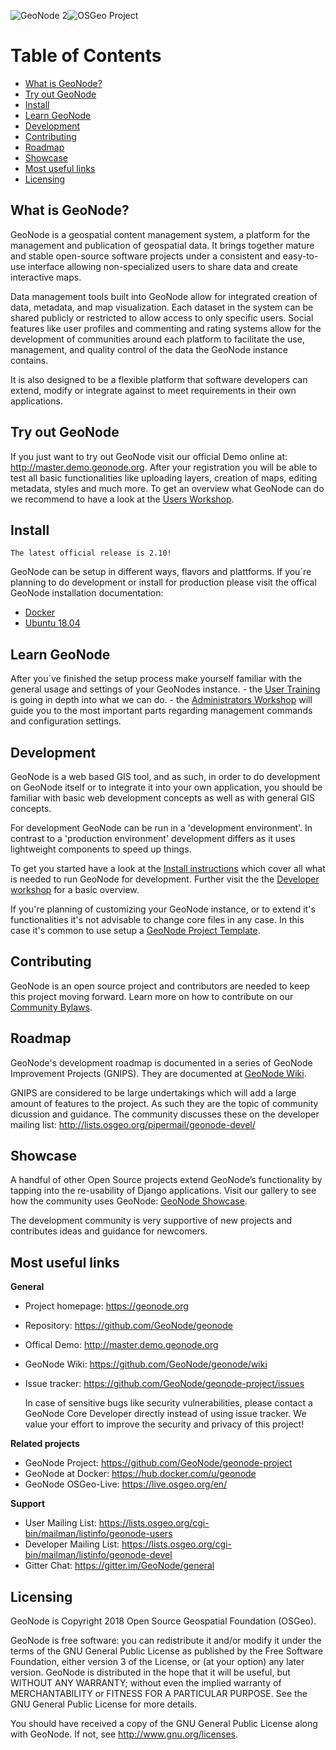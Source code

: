 ![GeoNode](docs/about/img/geonode-logo_for_readme.gif "GeoNode")
2![OSGeo Project](https://www.osgeo.cn/qgis/_static/images/osgeoproject.png)

Table of Contents
=================

-  [What is GeoNode?](#what-is-geonode)
-  [Try out GeoNode](#try-out-geonode)
-  [Install](#install)
-  [Learn GeoNode](#learn-geonode)
-  [Development](#development)
-  [Contributing](#contributing)
-  [Roadmap](#roadmap)
-  [Showcase](#showcase)
-  [Most useful links](#most-useful-links)
-  [Licensing](#licensing)

What is GeoNode?
----------------

GeoNode is a geospatial content management system, a platform for the
management and publication of geospatial data. It brings together mature
and stable open-source software projects under a consistent and
easy-to-use interface allowing non-specialized users to share data and
create interactive maps.

Data management tools built into GeoNode allow for integrated creation
of data, metadata, and map visualization. Each dataset in the system can
be shared publicly or restricted to allow access to only specific users.
Social features like user profiles and commenting and rating systems
allow for the development of communities around each platform to
facilitate the use, management, and quality control of the data the
GeoNode instance contains.

It is also designed to be a flexible platform that software developers
can extend, modify or integrate against to meet requirements in their
own applications.

Try out GeoNode
---------------

If you just want to try out GeoNode visit our official Demo online at:
http://master.demo.geonode.org. After your registration you will be able
to test all basic functionalities like uploading layers, creation of
maps, editing metadata, styles and much more. To get an overview what
GeoNode can do we recommend to have a look at the [Users
Workshop](http://docs.geonode.org/en/2.10.1/usage/index.html).

Install
-------

    The latest official release is 2.10!

GeoNode can be setup in different ways, flavors and plattforms. If
you´re planning to do development or install for production please visit
the offical GeoNode installation documentation:

- [Docker](http://docs.geonode.org/en/2.10.1/install/core/index.html#docker)
- [Ubuntu 18.04](http://docs.geonode.org/en/2.10.1/install/core/index.html#ubuntu-18-04)

Learn GeoNode
-------------

After you´ve finished the setup process make yourself familiar with the
general usage and settings of your GeoNodes instance. - the [User
Training](http://docs.geonode.org/en/2.10.1/usage/index.html)
is going in depth into what we can do. - the [Administrators
Workshop](http://docs.geonode.org/en/2.10.1/admin/index.html)
will guide you to the most important parts regarding management commands
and configuration settings.

Development
-----------

GeoNode is a web based GIS tool, and as such, in order to do development
on GeoNode itself or to integrate it into your own application, you
should be familiar with basic web development concepts as well as with
general GIS concepts.

For development GeoNode can be run in a 'development environment'. In
contrast to a 'production environment' development differs as it uses
lightweight components to speed up things.

To get you started have a look at the [Install
instructions](#install) which cover all what is needed to run GeoNode
for development. Further visit the the [Developer
workshop](http://docs.geonode.org/en/2.10.1/devel/index.html)
for a basic overview.

If you're planning of customizing your GeoNode instance, or to extend
it's functionalities it's not advisable to change core files in any
case. In this case it's common to use setup a [GeoNode Project
Template](https://github.com/GeoNode/geonode-project).

Contributing
------------

GeoNode is an open source project and contributors are needed to keep
this project moving forward. Learn more on how to contribute on our
[Community
Bylaws](https://github.com/GeoNode/geonode/wiki/Community-Bylaws).

Roadmap
-------

GeoNode's development roadmap is documented in a series of GeoNode
Improvement Projects (GNIPS). They are documented at [GeoNode Wiki](https://github.com/GeoNode/geonode/wiki/GeoNode-Improvement-Proposals).

GNIPS are considered to be large undertakings which will add a large
amount of features to the project. As such they are the topic of
community dicussion and guidance. The community discusses these on the
developer mailing list: http://lists.osgeo.org/pipermail/geonode-devel/

Showcase
--------

A handful of other Open Source projects extend GeoNode’s functionality
by tapping into the re-usability of Django applications. Visit our
gallery to see how the community uses GeoNode: [GeoNode
Showcase](http://geonode.org/gallery/).

The development community is very supportive of new projects and
contributes ideas and guidance for newcomers.

Most useful links
-----------------


**General**

- Project homepage: https://geonode.org
- Repository: https://github.com/GeoNode/geonode
- Offical Demo: http://master.demo.geonode.org
- GeoNode Wiki: https://github.com/GeoNode/geonode/wiki
- Issue tracker: https://github.com/GeoNode/geonode-project/issues

    In case of sensitive bugs like security vulnerabilities, please
    contact a GeoNode Core Developer directly instead of using issue
    tracker. We value your effort to improve the security and privacy of
    this project!

**Related projects**

- GeoNode Project: https://github.com/GeoNode/geonode-project
- GeoNode at Docker: https://hub.docker.com/u/geonode
- GeoNode OSGeo-Live: https://live.osgeo.org/en/


**Support**

- User Mailing List: https://lists.osgeo.org/cgi-bin/mailman/listinfo/geonode-users
- Developer Mailing List: https://lists.osgeo.org/cgi-bin/mailman/listinfo/geonode-devel
- Gitter Chat: https://gitter.im/GeoNode/general


Licensing
---------

GeoNode is Copyright 2018 Open Source Geospatial Foundation (OSGeo).

GeoNode is free software: you can redistribute it and/or modify it under
the terms of the GNU General Public License as published by the Free
Software Foundation, either version 3 of the License, or (at your
option) any later version. GeoNode is distributed in the hope that it
will be useful, but WITHOUT ANY WARRANTY; without even the implied
warranty of MERCHANTABILITY or FITNESS FOR A PARTICULAR PURPOSE. See the
GNU General Public License for more details.

You should have received a copy of the GNU General Public License along
with GeoNode. If not, see http://www.gnu.org/licenses.
